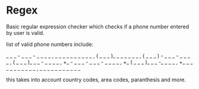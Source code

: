 # Regex
Basic regular expression checker which checks if a phone number entered by user is valid. 


list of valid phone numbers include: 

_ _ _ - _ _ _ - _ _ _ _ , _ _ _ _ _ _ _ _ _ _ , ( _ _ _ )_ _ _ _ _ _ _ , ( _ _ _ ) - _ _ _ - _ _ _ _ , ( _ _ _ )_ _ _ - _ _ _ _ , +_ - _ _ _ - _ _ _ - _ _ _ _ , +_ ( _ _ _ )_ _ _ -_ _ _ _ , +_ _ _ _ _ _ _ _ _ _ _ , _ _ _ _ _ _ _ _ _ _ _ 


this takes into account country codes, area codes, paranthesis and more.
